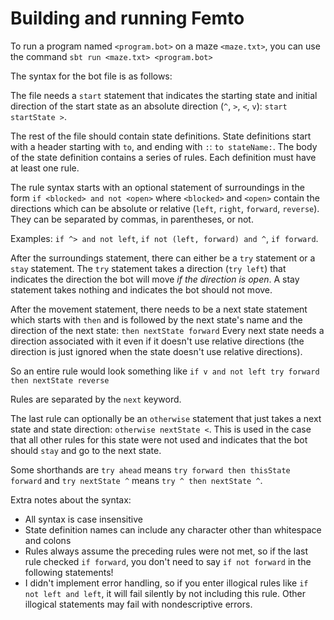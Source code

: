 # Building and running Femto

To run a program named `<program.bot>` on a maze `<maze.txt>`, you can use the
command `sbt run <maze.txt> <program.bot>`

The syntax for the bot file is as follows:

The file needs a `start` statement that indicates the starting state and
initial direction of the start state as an absolute direction (`^`, `>`, `<`,
`v`): `start startState >`.

The rest of the file should contain state definitions.
State definitions start with a header starting with `to`, and ending with `:`:
`to stateName:`.
The body of the state definition contains a series of rules.
Each definition must have at least one rule.

The rule syntax starts with an optional statement of surroundings in the form
`if <blocked> and not <open>` where `<blocked>` and `<open>` contain the
directions which can be absolute or relative (`left`, `right`, `forward`,
`reverse`).
They can be separated by commas, in parentheses, or not.

Examples: `if ^> and not left`, `if not (left, forward) and ^`, `if forward`.

After the surroundings statement, there can either be a `try` statement or a
`stay` statement.
The `try` statement takes a direction (`try left`) that indicates the direction
the bot will move _if the direction is open_.
A stay statement takes nothing and indicates the bot should not move.

After the movement statement, there needs to be a next state statement which
starts with `then` and is followed by the next state's name and the direction
of the next state: `then nextState forward`
Every next state needs a direction associated with it even if it doesn't use
relative directions (the direction is just ignored when the state doesn't use
relative directions).

So an entire rule would look something like `if v and not left try forward then nextState reverse`

Rules are separated by the `next` keyword.

The last rule can optionally be an `otherwise` statement that just takes a next state and state direction: `otherwise nextState <`.
This is used in the case that all other rules for this state were not used and indicates that the bot should `stay` and go to the next state.

Some shorthands are `try ahead` means `try forward then thisState forward` and `try nextState ^` means `try ^ then nextState ^`.

Extra notes about the syntax:

* All syntax is case insensitive
* State definition names can include any character other than whitespace and colons
* Rules always assume the preceding rules were not met, so if the last rule checked `if forward`, you don't need to say `if not forward` in the following statements!
* I didn't implement error handling, so if you enter illogical rules like `if not left and left`, it will fail silently by not including this rule.
Other illogical statements may fail with nondescriptive errors.